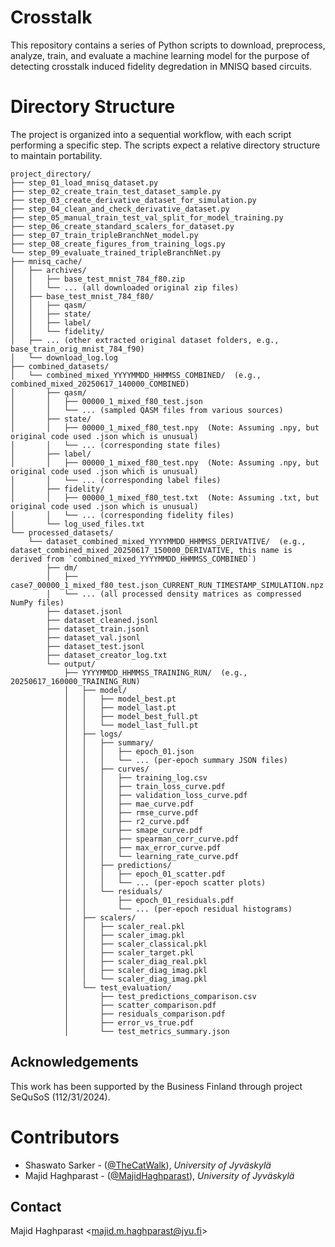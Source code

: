 # Crosstalk
This repository contains a series of Python scripts to download, preprocess, analyze, train, and evaluate a machine learning model for the purpose of detecting crosstalk induced fidelity degredation in MNISQ based circuits.

# Directory Structure
The project is organized into a sequential workflow, with each script performing a specific step. The scripts expect a relative directory structure to maintain portability.

```text
project_directory/
├── step_01_load_mnisq_dataset.py
├── step_02_create_train_test_dataset_sample.py
├── step_03_create_derivative_dataset_for_simulation.py
├── step_04_clean_and_check_derivative_dataset.py
├── step_05_manual_train_test_val_split_for_model_training.py
├── step_06_create_standard_scalers_for_dataset.py
├── step_07_train_tripleBranchNet_model.py
├── step_08_create_figures_from_training_logs.py
└── step_09_evaluate_trained_tripleBranchNet.py
├── mnisq_cache/
│   ├── archives/
│   │   ├── base_test_mnist_784_f80.zip
│   │   └── ... (all downloaded original zip files)
│   ├── base_test_mnist_784_f80/
│   │   ├── qasm/
│   │   ├── state/
│   │   ├── label/
│   │   └── fidelity/
│   ├── ... (other extracted original dataset folders, e.g., base_train_orig_mnist_784_f90)
│   └── download_log.log
├── combined_datasets/
│   └── combined_mixed_YYYYMMDD_HHMMSS_COMBINED/  (e.g., combined_mixed_20250617_140000_COMBINED)
│       ├── qasm/
│       │   ├── 00000_1_mixed_f80_test.json
│       │   └── ... (sampled QASM files from various sources)
│       ├── state/
│       │   ├── 00000_1_mixed_f80_test.npy  (Note: Assuming .npy, but original code used .json which is unusual)
│       │   └── ... (corresponding state files)
│       ├── label/
│       │   ├── 00000_1_mixed_f80_test.npy  (Note: Assuming .npy, but original code used .json which is unusual)
│       │   └── ... (corresponding label files)
│       ├── fidelity/
│       │   ├── 00000_1_mixed_f80_test.txt  (Note: Assuming .txt, but original code used .json which is unusual)
│       │   └── ... (corresponding fidelity files)
│       └── log_used_files.txt
└── processed_datasets/
    └── dataset_combined_mixed_YYYYMMDD_HHMMSS_DERIVATIVE/  (e.g., dataset_combined_mixed_20250617_150000_DERIVATIVE, this name is derived from `combined_mixed_YYYYMMDD_HHMMSS_COMBINED`)
        ├── dm/
        │   ├── case7_00000_1_mixed_f80_test.json_CURRENT_RUN_TIMESTAMP_SIMULATION.npz
        │   └── ... (all processed density matrices as compressed NumPy files)
        ├── dataset.jsonl
        ├── dataset_cleaned.jsonl
        ├── dataset_train.jsonl
        ├── dataset_val.jsonl
        ├── dataset_test.jsonl
        ├── dataset_creator_log.txt
        └── output/
            ├── YYYYMMDD_HHMMSS_TRAINING_RUN/  (e.g., 20250617_160000_TRAINING_RUN)
            │   ├── model/
            │   │   ├── model_best.pt
            │   │   ├── model_last.pt
            │   │   ├── model_best_full.pt
            │   │   └── model_last_full.pt
            │   ├── logs/
            │   │   ├── summary/
            │   │   │   ├── epoch_01.json
            │   │   │   └── ... (per-epoch summary JSON files)
            │   │   ├── curves/
            │   │   │   ├── training_log.csv
            │   │   │   ├── train_loss_curve.pdf
            │   │   │   ├── validation_loss_curve.pdf
            │   │   │   ├── mae_curve.pdf
            │   │   │   ├── rmse_curve.pdf
            │   │   │   ├── r2_curve.pdf
            │   │   │   ├── smape_curve.pdf
            │   │   │   ├── spearman_corr_curve.pdf
            │   │   │   ├── max_error_curve.pdf
            │   │   │   └── learning_rate_curve.pdf
            │   │   ├── predictions/
            │   │   │   ├── epoch_01_scatter.pdf
            │   │   │   └── ... (per-epoch scatter plots)
            │   │   └── residuals/
            │   │       ├── epoch_01_residuals.pdf
            │   │       └── ... (per-epoch residual histograms)
            │   ├── scalers/
            │   │   ├── scaler_real.pkl
            │   │   ├── scaler_imag.pkl
            │   │   ├── scaler_classical.pkl
            │   │   ├── scaler_target.pkl
            │   │   ├── scaler_diag_real.pkl
            │   │   ├── scaler_diag_imag.pkl
            │   │   └── scaler_diag_imag.pkl
            │   └── test_evaluation/
            │       ├── test_predictions_comparison.csv
            │       ├── scatter_comparison.pdf
            │       ├── residuals_comparison.pdf
            │       ├── error_vs_true.pdf
            │       └── test_metrics_summary.json
```





## Acknowledgements

This work has been supported by the Business Finland through project SeQuSoS (112/31/2024).

# Contributors

- Shaswato Sarker  - ([@TheCatWalk](https://github.com/TheCatWalk)), *University of Jyväskylä*
- Majid Haghparast - ([@MajidHaghparast](https://github.com/MajidHaghparast)), *University of Jyväskylä*

## Contact

Majid Haghparast <<majid.m.haghparast@jyu.fi>>



